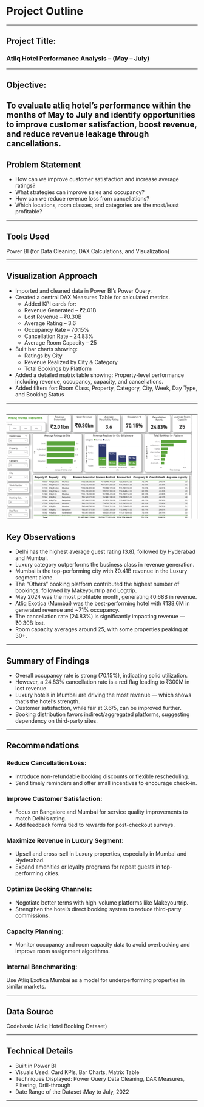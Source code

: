 # Project Outline

---
## Project Title:
### Atliq Hotel Performance Analysis – (May – July)

---
## Objective:
To evaluate atliq hotel’s  performance within the months of May to July and identify opportunities to improve customer satisfaction, boost revenue, and reduce revenue leakage through cancellations.
---
## Problem Statement
- How can we improve customer satisfaction and increase average ratings?
- What strategies can improve sales and occupancy?
- How can we reduce revenue loss from cancellations?
- Which locations, room classes, and categories are the most/least profitable?

---
## Tools Used
Power BI (for Data Cleaning, DAX Calculations, and Visualization)

---
## Visualization Approach
- Imported and cleaned data in Power BI’s Power Query.
- Created a central DAX Measures Table for calculated metrics.
  - Added KPI cards for:
  - Revenue Generated – ₹2.01B
  - Lost Revenue – ₹0.30B
  - Average Rating – 3.6
  - Occupancy Rate – 70.15%
  - Cancellation Rate – 24.83%
  - Average Room Capacity – 25
- Built bar charts showing:
  - Ratings by City
  - Revenue Realized by City & Category
  - Total Bookings by Platform
- Added a detailed matrix table showing: Property-level performance including revenue, occupancy, capacity, and cancellations.
- Added filters for: Room Class, Property, Category, City, Week, Day Type, and Booking Status

---
![Overview](Screenshot%20(71).png)
---
## Key Observations
- Delhi has the highest average guest rating (3.8), followed by Hyderabad and Mumbai.
- Luxury category outperforms the business class in revenue generation.
- Mumbai is the top-performing city with ₹0.41B revenue in the Luxury segment alone.
- The “Others” booking platform contributed the highest number of bookings, followed by Makeyourtrip and Logtrip.
- May 2024 was the most profitable month, generating ₹0.68B in revenue.
- Atliq Exotica (Mumbai) was the best-performing hotel with ₹138.6M in generated revenue and ~71% occupancy.
- The cancellation rate (24.83%) is significantly impacting revenue — ₹0.30B lost.
- Room capacity averages around 25, with some properties peaking at 30+.

---
## Summary of Findings
- Overall occupancy rate is strong (70.15%), indicating solid utilization.
- However, a 24.83% cancellation rate is a red flag leading to ₹300M in lost revenue.
- Luxury hotels in Mumbai are driving the most revenue — which shows that’s the hotel’s strength.
- Customer satisfaction, while fair at 3.6/5, can be improved further.
- Booking distribution favors indirect/aggregated platforms, suggesting dependency on third-party sites.

---
## Recommendations
### Reduce Cancellation Loss:
- Introduce non-refundable booking discounts or flexible rescheduling.
- Send timely reminders and offer small incentives to encourage check-in.

### Improve Customer Satisfaction:
- Focus on Bangalore and Mumbai for service quality improvements to match Delhi’s rating.
- Add feedback forms tied to rewards for post-checkout surveys.

### Maximize Revenue in Luxury Segment:
- Upsell and cross-sell in Luxury properties, especially in Mumbai and Hyderabad.
- Expand amenities or loyalty programs for repeat guests in top-performing cities.

### Optimize Booking Channels:
- Negotiate better terms with high-volume platforms like Makeyourtrip.
- Strengthen the hotel’s direct booking system to reduce third-party commissions.

### Capacity Planning:
- Monitor occupancy and room capacity data to avoid overbooking and improve room assignment algorithms.

### Internal Benchmarking:
Use Atliq Exotica Mumbai as a model for underperforming properties in similar markets.

---
## Data Source
Codebasic (Atliq Hotel Booking Dataset)

---
## Technical Details
- Built in Power BI
- Visuals Used: Card KPIs, Bar Charts, Matrix Table
- Techniques Displayed: Power Query Data Cleaning, DAX Measures, Filtering, Drill-through
- Date Range of the Dataset :May to July, 2022

---
